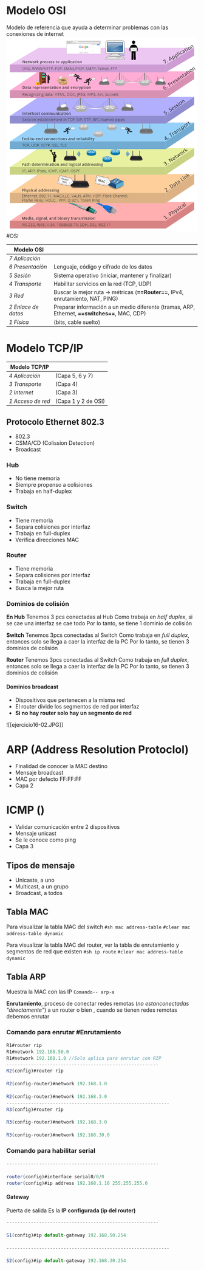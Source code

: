 
# Modelo OSI

Modelo de referencia que ayuda a determinar problemas con las conexiones de internet
![](img/siete-capas-de-modelo-osi.png)
#OSI 

| Modelo OSI          |                                                                                               |
| ------------------- | --------------------------------------------------------------------------------------------- |
| *7 Aplicación*      |                                                                                               |
| *6 Presentación*    | Lenguaje, código y cifrado de los datos                                                       |
| *5 Sesión*          | Sistema operativo (iniciar, mantener y finalizar)                                             |
| *4 Transporte*      | Habilitar servicios en la red (TCP, UDP)                                                      |
| *3 Red*             | Buscar la mejor ruta -> métricas (**==Router==**, IPv4, enrutamiento, NAT, PING)              |
| *2 Enlace de datos* | Preparar información a un medio diferente (tramas, ARP, Ethernet, **==switches==**, MAC, CDP) |
| *1 Física*          | (bits, cable suelto)                                                                          |

# Modelo TCP/IP
| Modelo TCP/IP |  |
| ---- | ---- |
| *4 Aplicación* | (Capa 5, 6 y 7) |
| *3 Transporte* | (Capa 4) |
| *2 Internet* | (Capa 3) |
| *1 Acceso de red* | (Capa 1 y 2 de OSI) |
## Protocolo Ethernet 802.3
- 802.3
- CSMA/CD (Colission Detection)
- Broadcast

### Hub
- No tiene memoria
- Siempre propenso a colisiones
- Trabaja en half-duplex
### Switch
- Tiene memoria
- Separa colisiones por interfaz
- Trabaja en full-duplex
- Verifica direcciones MAC
### Router
- Tiene memoria
- Separa colisiones por interfaz
- Trabaja en full-duplex
- Busca la mejor ruta
### Dominios de colisión
**En Hub**
Tenemos 3 pcs conectadas al Hub
Como trabaja en *half duplex*, si se cae una interfaz se cae todo
Por lo tanto, se tiene 1 dominio de colisión

**Switch**
Tenemos 3pcs conectadas al Switch
Como trabaja en *full duplex*, entonces solo se llega a caer la interfaz de la PC
Por lo tanto, se tienen 3 dominios de colisión

**Router**
Tenemos 3pcs conectadas al Switch
Como trabaja en *full duplex*, entonces solo se llega a caer la interfaz de la PC
Por lo tanto, se tienen 3 dominios de colisión
#### Dominios broadcast
- Dispositivos que pertenecen a la misma red
- El router divide los segmentos de red por interfaz
- **Si no hay router solo hay un segmento de red**

![[ejercicio16-02.JPG]]

# ARP (Address Resolution Protoclol)
- Finalidad de conocer la MAC destino
- Mensaje broadcast
- MAC por defecto FF:FF:FF
- Capa 2

# ICMP ()
- Validar comunicación entre 2 dispositivos
- Mensaje unicast
- Se le conoce como ping
- Capa 3

## Tipos de mensaje
- Unicaste, a uno
- Multicast, a un grupo
- Broadcast, a todos


## Tabla MAC
Para visualizar la tabla MAC del switch
`#sh mac address-table`
`#clear mac address-table dynamic`

Para visualizar la tabla MAC del router, ver la tabla de enrutamiento y segmentos de red que existen
`#sh ip route`
`#clear mac address-table dynamic`

## Tabla ARP 
Muestra la MAC con las IP
`Comando-- arp-a`

**Enrutamiento**, proceso de conectar redes remotas (*no estanconectadas "directamente"*) a un router o bien , cuando se tienen redes remotas debemos enrutar

### Comando para enrutar #Enrutamiento 
```` js
R1#router rip
R1#network 192.168.50.0
R1#network 192.168.1.0 //Solo aplica para enrutar con RIP
--------------------------------------------------------
R2(config)#router rip

R2(config-router)#network 192.168.1.0

R2(config-router)#network 192.168.3.0
------------------------------------------------------------
R3(config)#router rip

R3(config-router)#network 192.168.3.0

R3(config-router)#network 192.168.30.0
````

### Comando para habilitar serial
```js
--------------------------------------------------------

router(config)#interface serial0/0/0
router(config)#ip address 192.168.1.10 255.255.255.0
```
#### Gateway
Puerta de salida
Es la **IP configurada (ip del router)**
```` js
--------------------------------------------------------

S1(config)#ip default-gateway 192.168.50.254

------------------------------------------------------------

S2(config)#ip default-gateway 192.168.30.254

````
